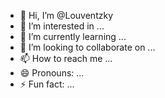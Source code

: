 - 👋 Hi, I’m @Louventzky
- 👀 I’m interested in ...
- 🌱 I’m currently learning ...
- 💞️ I’m looking to collaborate on ...
- 📫 How to reach me ...
- 😄 Pronouns: ...
- ⚡ Fun fact: ...

<!---
Louventzky/Louventzky is a ✨ special ✨ repository because its `README.md` (this file) appears on your GitHub profile.
You can click the Preview link to take a look at your changes.
--->
